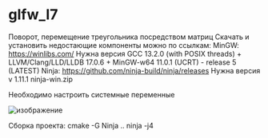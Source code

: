 # glfw_l7
Поворот, перемещение треугольника посредством матриц
Скачать и установить недостающие компоненты можно по ссылкам:
MinGW: https://winlibs.com/
Нужна версия GCC 13.2.0 (with POSIX threads) + LLVM/Clang/LLD/LLDB 17.0.6 + MinGW-w64 11.0.1 (UCRT) - release 5   (LATEST)
Ninja: https://github.com/ninja-build/ninja/releases
Нужна версия v 1.11.1 ninja-win.zip 

Необходимо настроить системные переменные

![изображение](https://github.com/yurovalex/glfw_l7/assets/104449428/2ae144c0-7bdb-4e7c-84a7-569866ffb222)

Сборка проекта:
cmake -G Ninja ..
ninja -j4 




